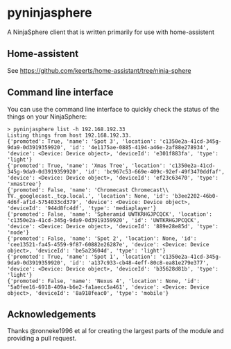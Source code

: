 # pyninjasphere

A NinjaSphere client that is written primarily for use with home-assistent

## Home-assistent

See https://github.com/keerts/home-assistant/tree/ninja-sphere

## Command line interface

You can use the command line interface to quickly check the status of the things on your NinjaSphere:

```
> pyninjasphere list -h 192.168.192.33
Listing things from host 192.168.192.33.
{'promoted': True, 'name': 'Spot 3', 'location': 'c1350e2a-41cd-345g-9da9-0d3919359920', 'id': '4e1175ae-0885-4194-a46e-2af88e278934', 'device': <Device: Device object>, 'deviceId': 'e301f883fa', 'type': 'light'}
{'promoted': True, 'name': 'Xmas Tree', 'location': 'c1350e2a-41cd-345g-9da9-0d3919359920', 'id': 'bc967c53-669e-409c-92ef-49f3470ddfaf', 'device': <Device: Device object>, 'deviceId': 'ef23c63470', 'type': 'xmastree'}
{'promoted': False, 'name': 'Chromecast Chromecast\\ TV._googlecast._tcp.local.', 'location': None, 'id': 'b3ee2202-46b0-4d6f-af1d-5754033cd379', 'device': <Device: Device object>, 'deviceId': '944d8fc4df', 'type': 'mediaplayer'}
{'promoted': False, 'name': 'Spheramid UWTKRHGJPCQCK', 'location': 'c1350e2a-41cd-345g-9da9-0d3919359920', 'id': 'UWTKRHGJPCQCK', 'device': <Device: Device object>, 'deviceId': '889e28e85d', 'type': 'node'}
{'promoted': False, 'name': 'Spot 2', 'location': None, 'id': 'cee13521-fa45-4559-9f87-60882e26287e', 'device': <Device: Device object>, 'deviceId': 'be5a23604d', 'type': 'light'}
{'promoted': True, 'name': 'Spot 1', 'location': 'c1350e2a-41cd-345g-9da9-0d3919359920', 'id': 'a137c933-cb48-4eff-80c8-ea81e279e377', 'device': <Device: Device object>, 'deviceId': 'b35628d81b', 'type': 'light'}
{'promoted': False, 'name': 'Nexus 4', 'location': None, 'id': '5a0fee16-6918-409a-b6e2-fa1aecc5a461', 'device': <Device: Device object>, 'deviceId': '8a918feac0', 'type': 'mobile'}
```

## Acknowledgements

Thanks @ronneke1996 et al for creating the largest parts of the module and providing a pull request.
